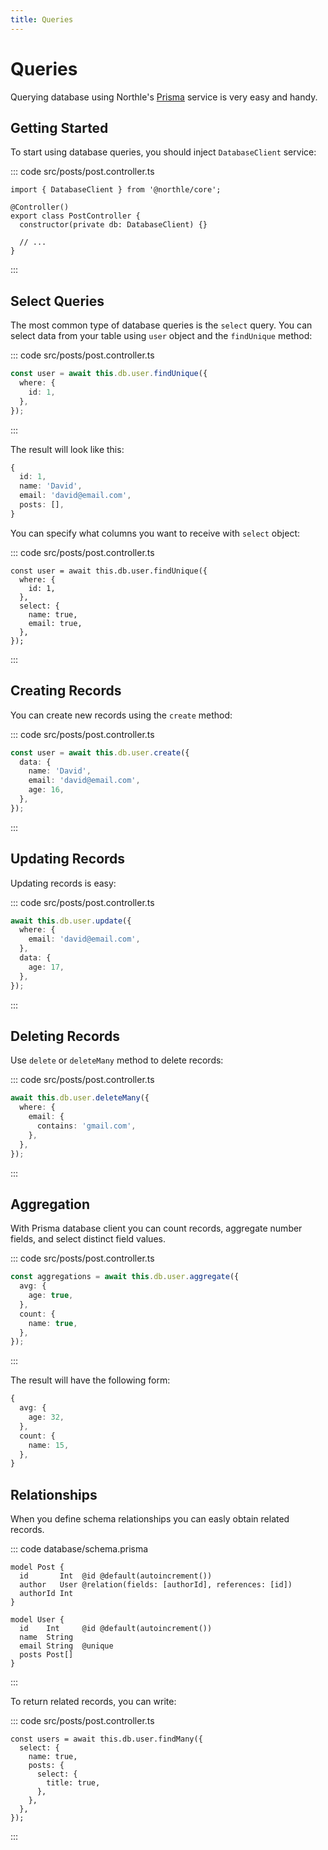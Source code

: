 ```yaml
---
title: Queries
---
```


# Queries

Querying database using Northle's [Prisma](https://www.prisma.io/docs/concepts/components/prisma-client/crud) service is very easy and handy.

## Getting Started

To start using database queries, you should inject `DatabaseClient` service:

::: code src/posts/post.controller.ts
```ts{1,5}
import { DatabaseClient } from '@northle/core';

@Controller()
export class PostController {
  constructor(private db: DatabaseClient) {}

  // ...
}
```
:::

## Select Queries

The most common type of database queries is the `select` query. You can select data from your table using `user` object and the `findUnique` method:

::: code src/posts/post.controller.ts
```ts
const user = await this.db.user.findUnique({
  where: {
    id: 1,
  },
});
```
:::

The result will look like this:

```ts
{
  id: 1,
  name: 'David',
  email: 'david@email.com',
  posts: [],
}
```

You can specify what columns you want to receive with `select` object:

::: code src/posts/post.controller.ts
```ts{5-8}
const user = await this.db.user.findUnique({
  where: {
    id: 1,
  },
  select: {
    name: true,
    email: true,
  },
});
```
:::

## Creating Records

You can create new records using the `create` method:

::: code src/posts/post.controller.ts
```ts
const user = await this.db.user.create({
  data: {
    name: 'David',
    email: 'david@email.com',
    age: 16,
  },
});
```
:::

## Updating Records

Updating records is easy:

::: code src/posts/post.controller.ts
```ts
await this.db.user.update({
  where: {
    email: 'david@email.com',
  },
  data: {
    age: 17,
  },
});
```
:::

## Deleting Records

Use `delete` or `deleteMany` method to delete records:

::: code src/posts/post.controller.ts
```ts
await this.db.user.deleteMany({
  where: {
    email: {
      contains: 'gmail.com',
    },
  },
});
```
:::

## Aggregation

With Prisma database client you can count records, aggregate number fields, and select distinct field values.

::: code src/posts/post.controller.ts
```ts
const aggregations = await this.db.user.aggregate({
  avg: {
    age: true,
  },
  count: {
    name: true,
  },
});
```
:::

The result will have the following form:

```ts
{
  avg: {
    age: 32,
  },
  count: {
    name: 15,
  },
}
```

## Relationships

When you define schema relationships you can easly obtain related records.

::: code database/schema.prisma
```prisma
model Post {
  id       Int  @id @default(autoincrement())
  author   User @relation(fields: [authorId], references: [id])
  authorId Int
}

model User {
  id    Int     @id @default(autoincrement())
  name  String
  email String  @unique
  posts Post[]
}
```
:::

To return related records, you can write:

::: code src/posts/post.controller.ts
```ts{4-8}
const users = await this.db.user.findMany({
  select: {
    name: true,
    posts: {
      select: {
        title: true,
      },
    },
  },
});
```
:::
